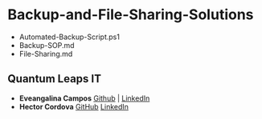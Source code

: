 # Backup-and-File-Sharing-Solutions
- Automated-Backup-Script.ps1
- Backup-SOP.md
- File-Sharing.md

## **Quantum Leaps IT** <br/>

- **Eveangalina Campos**
[Github](https://github.com/Eveangalina) |
[LinkedIn](www.linkedin.com/in/eveangalina-s-campos-b42346176)
- **Hector Cordova**
[GitHub](https://github.com/Hector2024)
[LinkedIn](https://www.linkedin.com/in/hector-a-cordova/)